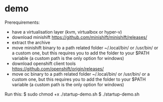 # demo

Prerequirements:
- have a virtualisation layer (kvm, virtualbox or hyper-v)
- download minishift
  https://github.com/minishift/minishift/releases/
- extract the archive
- move minishift binary to a path related folder
  ~/.local/bin/ or /usr/bin/ or a custom one, but this requires you to add the folder to your $PATH variable
  (a custom path is the only option for windows)
- download openshift client tools
  https://github.com/openshift/origin/releases/
- move oc binary to a path related folder
  ~/.local/bin/ or /usr/bin/ or a custom one, but this requires you to add the folder to your $PATH variable
  (a custom path is the only option for windows)


Run this:
$ sudo chmod +x ./startup-demo.sh
$ ./startup-demo.sh
